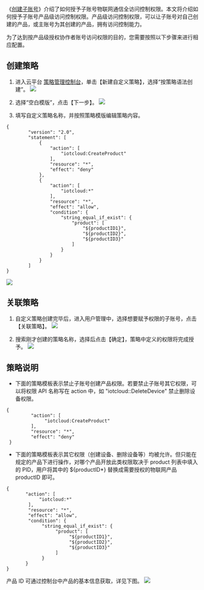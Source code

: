 《[创建子账号](http://tce.fsphere.cn/document/product/634/14453)》介绍了如何授予子账号物联网通信全访问控制权限。本文将介绍如何授予子账号产品级访问控制权限。产品级访问控制权限，可以让子账号对自己创建的产品，或主账号为其创建的产品，拥有访问控制能力。

为了达到按产品级授权协作者账号访问权限的目的，您需要按照以下步骤来进行相应配置。
## 创建策略
1. 进入云平台 [策略管理控制台](http://console.tce.fsphere.cn/cam/policy)，单击【新建自定义策略】，选择“按策略语法创建”。
![](http://imgcache.tce.fsphere.cn/image/mc.qcloudimg.com/static/img/21ec61d96a985398d58f6c478d011cca/celue1.png)

2. 选择“空白模版”，点击【下一步】。
![](http://imgcache.tce.fsphere.cn/image/mc.qcloudimg.com/static/img/c922969864266ee02b6ea21fbbe026ad/celue2.png)

3. 填写自定义策略名称，并按照策略模版编辑策略内容。
```
{
        "version": "2.0",
        "statement": [
            {
                "action": [
                    "iotcloud:CreateProduct"
                ],
                "resource": "*",
                "effect": "deny"
            },
            {
                "action": [
                    "iotcloud:*"
                ],
                "resource": "*",
                "effect": "allow",
                "condition": {
                    "string_equal_if_exist": {
                        "product": [
                            "${productID1}",
                            "${productID2}",
                            "${productID3}"
                        ]
                    }
                }
            }
        ]
}
```
![](http://imgcache.tce.fsphere.cn/image/mc.qcloudimg.com/static/img/28e8be65466cbe88cc60fba80fb1f0cb/celue3.png)

## 关联策略
1. 自定义策略创建完毕后，进入用户管理中，选择想要赋予权限的子账号，点击【关联策略】。
![](http://imgcache.tce.fsphere.cn/image/mc.qcloudimg.com/static/img/ec344b63e0855b58db762bcc32198b07/image.png)

2. 搜索刚才创建的策略名称，选择后点击【确定】，策略中定义的权限将完成授予。
![](http://imgcache.tce.fsphere.cn/image/mc.qcloudimg.com/static/img/46da94e36d9f29a7a7c206a6dd031d78/guanliancelue2.png)

## 策略说明
- 下面的策略模板表示禁止子账号创建产品权限。若要禁止子账号其它权限，可以将权限 API 名称写在 action 中，如 "iotcloud::DeleteDevice" 禁止删除设备权限。
```
{
         "action": [
              "iotcloud:CreateProduct"
         ],
         "resource": "*",
         "effect": "deny"
 }
```

- 下面的策略模板表示其它权限（创建设备、删除设备等）均被允许。但只能在规定的产品下进行操作，对哪个产品开放此类权限取决于 product 列表中填入的 PID，用户将其中的 ${productID\*} 替换成需要授权的物联网产品 productID 即可。
```
{
       "action": [
            "iotcloud:*"
        ],
        "resource": "*",
        "effect": "allow",
        "condition": {
             "string_equal_if_exist": {
                  "product": [
                       "${productID1}",
                       "${productID2}",
                       "${productID3}"
                  ]
             }
       }
}
```

产品 ID 可通过控制台中产品的基本信息获取，详见下图。
![](http://imgcache.tce.fsphere.cn/image/main.qcloudimg.com/raw/d6d45dcaf556d9a4a5487b6bbdf3db0d.png)
